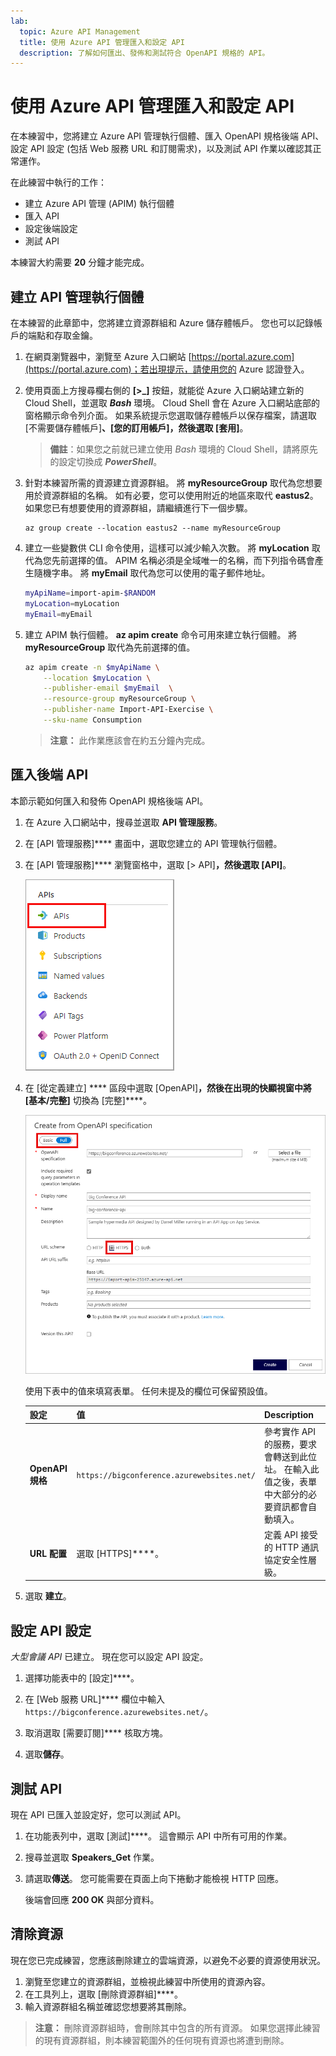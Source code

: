 ```yaml
---
lab:
  topic: Azure API Management
  title: 使用 Azure API 管理匯入和設定 API
  description: 了解如何匯出、發佈和測試符合 OpenAPI 規格的 API。
---
```


# 使用 Azure API 管理匯入和設定 API

在本練習中，您將建立 Azure API 管理執行個體、匯入 OpenAPI 規格後端 API、設定 API 設定 (包括 Web 服務 URL 和訂閱需求)，以及測試 API 作業以確認其正常運作。

在此練習中執行的工作：

* 建立 Azure API 管理 (APIM) 執行個體
* 匯入 API
* 設定後端設定
* 測試 API

本練習大約需要 **20** 分鐘才能完成。

## 建立 API 管理執行個體

在本練習的此章節中，您將建立資源群組和 Azure 儲存體帳戶。 您也可以記錄帳戶的端點和存取金鑰。

1. 在網頁瀏覽器中，瀏覽至 Azure 入口網站 [https://portal.azure.com](https://portal.azure.com)；若出現提示，請使用您的 Azure 認證登入。

1. 使用頁面上方搜尋欄右側的 **[\>_]** 按鈕，就能從 Azure 入口網站建立新的 Cloud Shell，並選取 ***Bash*** 環境。 Cloud Shell 會在 Azure 入口網站底部的窗格顯示命令列介面。 如果系統提示您選取儲存體帳戶以保存檔案，請選取 [不需要儲存體帳戶]****、[您的訂用帳戶]，然後選取 [套用]****。

    > **備註**：如果您之前就已建立使用 *Bash* 環境的 Cloud Shell，請將原先的設定切換成 ***PowerShell***。

1. 針對本練習所需的資源建立資源群組。 將 **myResourceGroup** 取代為您想要用於資源群組的名稱。 如有必要，您可以使用附近的地區來取代 **eastus2**。 如果您已有想要使用的資源群組，請繼續進行下一個步驟。

    ```azurecli
    az group create --location eastus2 --name myResourceGroup
    ```

1. 建立一些變數供 CLI 命令使用，這樣可以減少輸入次數。 將 **myLocation** 取代為您先前選擇的值。 APIM 名稱必須是全域唯一的名稱，而下列指令碼會產生隨機字串。 將 **myEmail** 取代為您可以使用的電子郵件地址。

    ```bash
    myApiName=import-apim-$RANDOM
    myLocation=myLocation
    myEmail=myEmail
    ```

1. 建立 APIM 執行個體。 **az apim create** 命令可用來建立執行個體。 將 **myResourceGroup** 取代為先前選擇的值。

    ```bash
    az apim create -n $myApiName \
        --location $myLocation \
        --publisher-email $myEmail  \
        --resource-group myResourceGroup \
        --publisher-name Import-API-Exercise \
        --sku-name Consumption 
    ```
    > **注意：** 此作業應該會在約五分鐘內完成。 

## 匯入後端 API

本節示範如何匯入和發佈 OpenAPI 規格後端 API。

1. 在 Azure 入口網站中，搜尋並選取 **API 管理服務**。

1. 在 [API 管理服務]**** 畫面中，選取您建立的 API 管理執行個體。

1. 在 [API 管理服務]**** 瀏覽窗格中，選取 [> API]****，然後選取 [API]****。

    ![瀏覽窗格上 API 區段的螢幕擷取畫面。](./media/select-apis-navigation-pane.png)


1. 在 [從定義建立] **** 區段中選取 [OpenAPI]****，然後在出現的快顯視窗中將 [基本/完整]**** 切換為 [完整]****。

    ![OpenAPI 對話方塊的螢幕擷取畫面。 下表會詳細說明欄位。](./media/create-api.png)

    使用下表中的值來填寫表單。 任何未提及的欄位可保留預設值。

    | 設定 | 值 | Description |
    |--|--|--|
    | **OpenAPI 規格** | `https://bigconference.azurewebsites.net/` | 參考實作 API 的服務，要求會轉送到此位址。 在輸入此值之後，表單中大部分的必要資訊都會自動填入。 |
    | **URL 配置** | 選取 [HTTPS]****。 | 定義 API 接受的 HTTP 通訊協定安全性層級。 |

1. 選取 **建立**。

## 設定 API 設定

*大型會議 API* 已建立。 現在您可以設定 API 設定。 

1. 選擇功能表中的 [設定]****。

1. 在 [Web 服務 URL]**** 欄位中輸入 `https://bigconference.azurewebsites.net/`。

1. 取消選取 [需要訂閱]**** 核取方塊。

1. 選取**儲存**。

## 測試 API

現在 API 已匯入並設定好，您可以測試 API。

1. 在功能表列中，選取 [測試]****。 這會顯示 API 中所有可用的作業。

1. 搜尋並選取 **Speakers_Get** 作業。 

1. 請選取**傳送**。 您可能需要在頁面上向下捲動才能檢視 HTTP 回應。

    後端會回應 **200 OK** 與部分資料。

## 清除資源

現在您已完成練習，您應該刪除建立的雲端資源，以避免不必要的資源使用狀況。

1. 瀏覽至您建立的資源群組，並檢視此練習中所使用的資源內容。
1. 在工具列上，選取 [刪除資源群組]****。
1. 輸入資源群組名稱並確認您想要將其刪除。

> **注意：** 刪除資源群組時，會刪除其中包含的所有資源。 如果您選擇此練習的現有資源群組，則本練習範圍外的任何現有資源也將遭到刪除。
